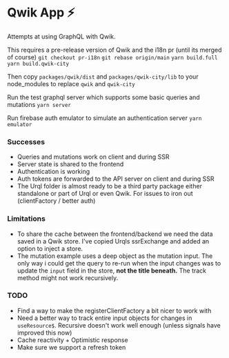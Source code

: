 # Qwik App ⚡️

Attempts at using GraphQL with Qwik.

This requires a pre-release version of Qwik and the i18n pr (until its merged of course)
`git checkout pr-i18n`
`git rebase origin/main`
`yarn build.full`
`yarn build.qwik-city`

Then copy `packages/qwik/dist` and `packages/qwik-city/lib` to your node_modules to replace `qwik` and `qwik-city`

Run the test graphql server which supports some basic queries and mutations
`yarn server`

Run firebase auth emulator to simulate an authentication server
`yarn emulator`

### Successes

- Queries and mutations work on client and during SSR
- Server state is shared to the frontend
- Authentication is working
- Auth tokens are forwarded to the API server on client and during SSR
- The Urql folder is almost ready to be a third party package either standalone or part of Urql or even Qwik. For issues to iron out (clientFactory / better auth)

### Limitations

- To share the cache between the frontend/backend we need the data saved in a Qwik store. I've copied Urqls ssrExchange and added an option to inject a store.
- The mutation example uses a deep object as the mutation input. The only way i could get the query to re-run when the input changes was to update the `input` field in the store, **not the title beneath.** The track method might not work recursively.

### TODO

- Find a way to make the registerClientFactory a bit nicer to work with
- Need a better way to track entire input objects for changes in `useResource$`. Recursive doesn't work well enough (unless signals have improved this now)
- Cache reactivity + Optimistic response
- Make sure we support a refresh token
